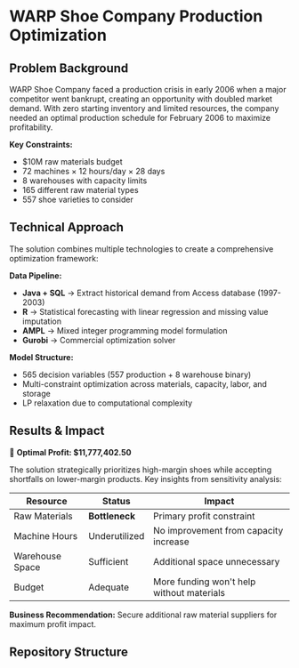# WARP Shoe Company Production Optimization

## Problem Background

WARP Shoe Company faced a production crisis in early 2006 when a major competitor went bankrupt, creating an opportunity with doubled market demand. With zero starting inventory and limited resources, the company needed an optimal production schedule for February 2006 to maximize profitability.

**Key Constraints:**
- $10M raw materials budget
- 72 machines × 12 hours/day × 28 days
- 8 warehouses with capacity limits
- 165 different raw material types
- 557 shoe varieties to consider

## Technical Approach

The solution combines multiple technologies to create a comprehensive optimization framework:

**Data Pipeline:**
- **Java + SQL** → Extract historical demand from Access database (1997-2003)
- **R** → Statistical forecasting with linear regression and missing value imputation
- **AMPL** → Mixed integer programming model formulation
- **Gurobi** → Commercial optimization solver

**Model Structure:**
- 565 decision variables (557 production + 8 warehouse binary)
- Multi-constraint optimization across materials, capacity, labor, and storage
- LP relaxation due to computational complexity

## Results & Impact

🎯 **Optimal Profit: $11,777,402.50**

The solution strategically prioritizes high-margin shoes while accepting shortfalls on lower-margin products. Key insights from sensitivity analysis:

| Resource | Status | Impact |
|----------|--------|---------|
| Raw Materials | **Bottleneck** | Primary profit constraint |
| Machine Hours | Underutilized | No improvement from capacity increase |
| Warehouse Space | Sufficient | Additional space unnecessary |
| Budget | Adequate | More funding won't help without materials |

**Business Recommendation:** Secure additional raw material suppliers for maximum profit impact.

## Repository Structure
